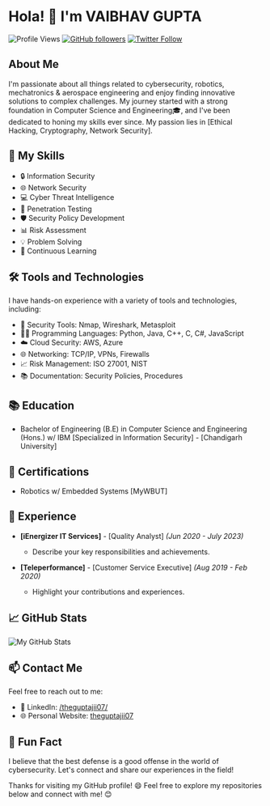 <!---
theguptajii07/theguptajii07 is a ✨ special ✨ repository because its `README.md` (this file) appears on your GitHub profile.
You can click the Preview link to take a look at your changes.
--->

# Hola! 👋 I'm VAIBHAV GUPTA
![Profile Views](https://komarev.com/ghpvc/?username=yourusername&color=blueviolet)
[![GitHub followers](https://img.shields.io/github/followers/yourusername?label=Follow&style=social)](https://github.com/yourusername)
[![Twitter Follow](https://img.shields.io/twitter/follow/yourtwitterhandle?label=Follow&style=social)](https://twitter.com/yourtwitterhandle)

## About Me
I'm passionate about all things related to cybersecurity, robotics, mechatronics & aerospace engineering and enjoy finding innovative solutions to complex challenges. My journey started with a strong foundation in Computer Science and Engineering🎓, and I've been dedicated to honing my skills ever since.
My passion lies in [Ethical Hacking, Cryptography, Network Security].


## 🚀 My Skills

- 🔒 Information Security
- 🌐 Network Security
- 💻 Cyber Threat Intelligence
- 📜 Penetration Testing
- 🛡️ Security Policy Development
- 📊 Risk Assessment
- 💡 Problem Solving
- 🌱 Continuous Learning

## 🛠️ Tools and Technologies

I have hands-on experience with a variety of tools and technologies, including:

- 🔐 Security Tools: Nmap, Wireshark, Metasploit
- 🧑‍💻 Programming Languages: Python, Java, C++, C, C#, JavaScript
- ☁️ Cloud Security: AWS, Azure
- 🌐 Networking: TCP/IP, VPNs, Firewalls
- 📈 Risk Management: ISO 27001, NIST
- 📚 Documentation: Security Policies, Procedures

## 📚 Education
- Bachelor of Engineering (B.E) in Computer Science and Engineering (Hons.) w/ IBM [Specialized in Information Security] - [Chandigarh University]

## 🌱 Certifications
- Robotics w/ Embedded Systems [MyWBUT]

## 💼 Experience
- **[iEnergizer IT Services]** - [Quality Analyst] _(Jun 2020 - July 2023)_
  - Describe your key responsibilities and achievements.

- **[Teleperformance]** - [Customer Service Executive] _(Aug 2019 - Feb 2020)_
  - Highlight your contributions and experiences.


## 📈 GitHub Stats

![My GitHub Stats](https://github-readme-stats.vercel.app/api?username=yourusername&show_icons=true&theme=dark)

## 📫 Contact Me

Feel free to reach out to me:

- 💼 LinkedIn: [/theguptajii07/](https://www.linkedin.com/in/theguptajii07/)
- 🌐 Personal Website: [theguptajii07](https://www.theguptajii07.com)

## 🌟 Fun Fact

I believe that the best defense is a good offense in the world of cybersecurity. Let's connect and share our experiences in the field!

Thanks for visiting my GitHub profile! 😄
Feel free to explore my repositories below and connect with me! 😊



